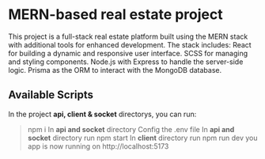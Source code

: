 # MERN-based real estate project

This project is a full-stack real estate platform built using the MERN stack with additional tools for enhanced development. 
The stack includes:
React for building a dynamic and responsive user interface.
SCSS for managing and styling components.
Node.js with Express to handle the server-side logic.
Prisma as the ORM to interact with the MongoDB database.

## Available Scripts

In the project **api, client & socket** directorys, you can run:
>npm i
In **api and socket** directory
>Config the .env file
In **api and socket** directory
>run npm start
In **client** directory
>run npm run dev 
you app is now running on http://localhost:5173
